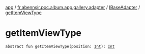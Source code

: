 [app](../../index.md) / [fr.abennsir.poc.album.app.gallery.adapter](../index.md) / [IBaseAdapter](index.md) / [getItemViewType](./get-item-view-type.md)

# getItemViewType

`abstract fun getItemViewType(position: `[`Int`](https://kotlinlang.org/api/latest/jvm/stdlib/kotlin/-int/index.html)`): `[`Int`](https://kotlinlang.org/api/latest/jvm/stdlib/kotlin/-int/index.html)